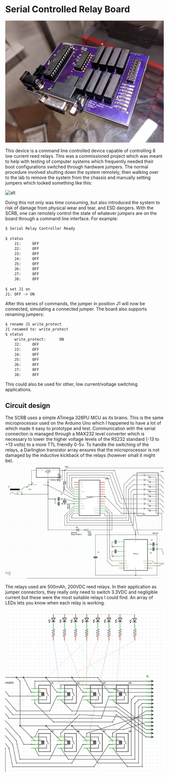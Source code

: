 ﻿# Serial Controlled Relay Board
![](https://raw.githubusercontent.com/mtaost/serial-controlled-relay-board/master/images/assembled_board.jpg)

This device is a command line controlled device capable of controlling 8 low current reed relays. This was a commissioned project which was meant to help with testing of computer systems which frequently needed their boot configurations switched through hardware jumpers. The normal procedure involved shutting down the system remotely, then walking over to the lab to remove the system from the chassis and manually setting jumpers which looked something like this: 

![alt](https://qph.fs.quoracdn.net/main-qimg-f26eee1a1ad8fb1df27e0bfab09a742e.webp)

Doing this not only was time consuming, but also introduced the system to risk of damage from physical wear and tear, and ESD dangers. 
With the SCRB, one can remotely control the state of whatever jumpers are on the board through a command line interface. For example: 

    $ Serial Relay Controller Ready
    
    $ status
	    J1:		OFF
	    J2:		OFF
	    J3:		OFF
	    J4:		OFF
	    J5:		OFF
	    J6:		OFF
	    J7:		OFF
	    J8:		OFF
	    
	$ set J1 on
	J1: OFF -> ON
After this series of commands, the jumper in position J1 will now be connected, simulating a connected jumper. The board also supports renaming jumpers: 

    $ rename J1 write_protect
    J1 renamed to: write_protect
    $ status
    	write_protect:		ON
	    J2:		OFF
	    J3:		OFF
	    J4:		OFF
	    J5:		OFF
	    J6:		OFF
	    J7:		OFF
	    J8:		OFF

This could also be used for other, low current/voltage switching applications. 
## Circuit design
The SCRB uses a simple ATmega 328PU MCU as its brains. This is the same microprocessor used on the Arduino Uno which I happened to have a lot of which made it easy to prototype and test. Communication with the serial connection is managed through a MAX232 level converter which is necessary to lower the higher voltage levels of the RS232 standard (-13 to +13 volts) to a more TTL friendly 0-5v. To handle the switching of the relays, a Darlington transistor array ensures that the microprocessor is not damaged by the inductive kickback of the relays (however small it might be). 
![Schematic of processing side of SCRB](https://raw.githubusercontent.com/mtaost/serial-controlled-relay-board/master/images/sch_closeup.png)

The relays used are 500mAh, 200VDC reed relays. In their application as jumper connectors, they really only need to switch 3.3VDC and negligible current but these were the most suitable relays I could find. An array of LEDs lets you know when each relay is working. 

![Schematic of relay side of SCRB](https://raw.githubusercontent.com/mtaost/serial-controlled-relay-board/master/images/sch_closeup_2.png)

